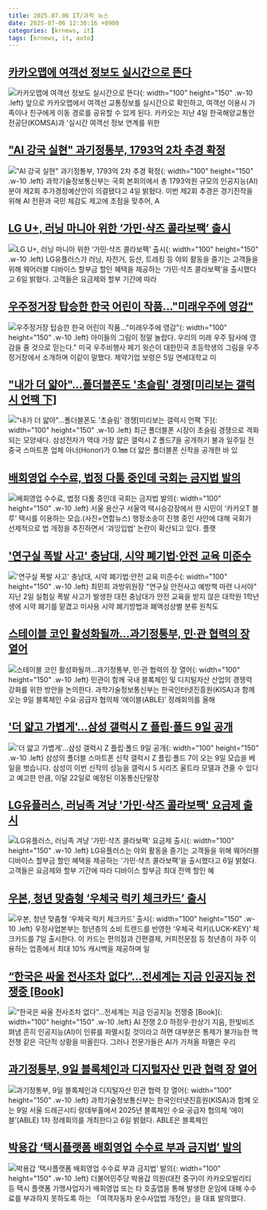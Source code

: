```yaml
---
title: 2025.07.06 IT/과학 뉴스
date: 2025-07-06 12:30:16 +0900
categories: [krnews, it]
tags: [krnews, it, auto]
---
```

## [카카오맵에 여객선 정보도 실시간으로 뜬다](https://n.news.naver.com/mnews/article/119/0002976036)

![카카오맵에 여객선 정보도 실시간으로 뜬다](https://mimgnews.pstatic.net/image/origin/119/2025/07/06/2976036.jpg?type=nf220_150){: width="100" height="150" .w-10 .left}
앞으로 카카오맵에서 여객선 교통정보를 실시간으로 확인하고, 여객선 이용시 가족이나 친구에게 이동 경로를 공유할 수 있게 된다. 카카오는 지난 4일 한국해양교통안전공단(KOMSA)과 '실시간 여객선 정보 연계를 위한

## ["AI 강국 실현" 과기정통부, 1793억 2차 추경 확정](https://n.news.naver.com/mnews/article/018/0006057804)

!["AI 강국 실현" 과기정통부, 1793억 2차 추경 확정](https://mimgnews.pstatic.net/image/origin/018/2025/07/05/6057804.jpg?type=nf220_150){: width="100" height="150" .w-10 .left}
과학기술정보통신부는 국회 본회의에서 총 1793억원 규모의 인공지능(AI) 분야 제2회 추가경정예산안이 의결됐다고 4일 밝혔다. 이번 제2회 추경은 경기진작을 위해 AI 전환과 국민 체감도 제고에 초점을 맞추어, A

## [LG U+, 러닝 마니아 위한 ‘가민·샥즈 콜라보팩’ 출시](https://n.news.naver.com/mnews/article/014/0005372873)

![LG U+, 러닝 마니아 위한 ‘가민·샥즈 콜라보팩’ 출시](https://mimgnews.pstatic.net/image/origin/014/2025/07/06/5372873.jpg?type=nf220_150){: width="100" height="150" .w-10 .left}
LG유플러스가 러닝, 자전거, 등산, 트레킹 등 야외 활동을 즐기는 고객들을 위해 웨어러블 디바이스 할부금 할인 혜택을 제공하는 ‘가민·샥즈 콜라보팩’을 출시했다고 6일 밝혔다. 고객들은 요금제와 할부 기간에 따라

## [우주정거장 탑승한  한국 어린이 작품…"미래우주에 영감"](https://n.news.naver.com/mnews/article/003/0013345303)

![우주정거장 탑승한  한국 어린이 작품…"미래우주에 영감"](https://mimgnews.pstatic.net/image/origin/003/2025/07/05/13345303.jpg?type=nf220_150){: width="100" height="150" .w-10 .left}
아이들의 그림이 정말 놀랍다. 우리의 미래 우주 탐사에 영감을 줄 것으로 믿는다." 미국 우주비행사 페기 윗슨이 대한민국 초등학생의 그림을 우주정거장에서 소개하며 이같이 말했다. 제약기업 보령은 5일 연세대학교 미

## ["내가 더 얇아"…폴더블폰도 '초슬림' 경쟁[미리보는 갤럭시 언팩 下]](https://n.news.naver.com/mnews/article/003/0013344822)

!["내가 더 얇아"…폴더블폰도 '초슬림' 경쟁[미리보는 갤럭시 언팩 下]](https://mimgnews.pstatic.net/image/origin/003/2025/07/05/13344822.jpg?type=nf220_150){: width="100" height="150" .w-10 .left}
최근 폴더블폰 시장이 초슬림 경쟁으로 격화되는 모양새다. 삼성전자가 역대 가장 얇은 갤럭시 Z 폴드7을 공개하기 불과 일주일 전 중국 스마트폰 업체 아너(Honor)가 0.1㎜ 더 얇은 폴더블폰 신작을 공개한 바 있

## [배회영업 수수료, 법정 다툼 중인데 국회는 금지법 발의](https://n.news.naver.com/mnews/article/018/0006058480)

![배회영업 수수료, 법정 다툼 중인데 국회는 금지법 발의](https://mimgnews.pstatic.net/image/origin/018/2025/07/06/6058480.jpg?type=nf220_150){: width="100" height="150" .w-10 .left}
서울 용산구 서울역 택시승강장에서 한 시민이 ‘카카오T 블루’ 택시를 이용하는 모습.(사진=연합뉴스) 행정소송이 진행 중인 사안에 대해 국회가 선제적으로 법 개정을 추진하면서 ‘과잉입법’ 논란이 확산되고 있다. 플랫

## ['연구실 폭발 사고' 충남대, 시약 폐기법·안전 교육 미준수](https://n.news.naver.com/mnews/article/001/0015489979)

!['연구실 폭발 사고' 충남대, 시약 폐기법·안전 교육 미준수](https://mimgnews.pstatic.net/image/origin/001/2025/07/06/15489979.jpg?type=nf220_150){: width="100" height="150" .w-10 .left}
최민희 과방위원장 "연구실 안전사고 예방책 마련 나서야" 지난 2일 실험실 폭발 사고가 발생한 대전 충남대가 안전 교육을 받지 않은 대학원 1학년생에 시약 폐기를 맡겼고 미사용 시약 폐기방법과 폐액성상별 분류 원칙도

## [스테이블 코인 활성화될까…과기정통부, 민·관 협력의 장 열어](https://n.news.naver.com/mnews/article/003/0013345747)

![스테이블 코인 활성화될까…과기정통부, 민·관 협력의 장 열어](https://mimgnews.pstatic.net/image/origin/003/2025/07/06/13345747.jpg?type=nf220_150){: width="100" height="150" .w-10 .left}
민관이 함께 국내 블록체인 및 디지털자산 산업의 경쟁력 강화를 위한 방안을 논의한다. 과학기술정보통신부는 한국인터넷진흥원(KISA)과 함께 오는 9일 블록체인 수요·공급자 협의체 ‘에이블(ABLE)’ 정례회의를 올해

## ['더 얇고 가볍게'…삼성 갤럭시 Z 플립·폴드 9일 공개](https://n.news.naver.com/mnews/article/374/0000449916)

!['더 얇고 가볍게'…삼성 갤럭시 Z 플립·폴드 9일 공개](https://mimgnews.pstatic.net/image/origin/374/2025/07/06/449916.jpg?type=nf220_150){: width="100" height="150" .w-10 .left}
삼성의 폴더블 스마트폰 신작 갤럭시 Z 플립·폴드 7이 오는 9일 모습을 베일을 벗습니다. 삼성이 이번 신작의 성능을 갤럭시 S 시리즈 울트라 모델과 견줄 수 있다고 예고한 만큼, 이달 22일로 예정된 이동통신단말장

## [LG유플러스, 러닝족 겨냥 '가민·샥즈 콜라보팩' 요금제 출시](https://n.news.naver.com/mnews/article/421/0008352776)

![LG유플러스, 러닝족 겨냥 '가민·샥즈 콜라보팩' 요금제 출시](https://mimgnews.pstatic.net/image/origin/421/2025/07/06/8352776.jpg?type=nf220_150){: width="100" height="150" .w-10 .left}
LG유플러스는 야외 활동을 즐기는 고객들을 위해 웨어러블 디바이스 할부금 할인 혜택을 제공하는 '가민·샥즈 콜라보팩'을 출시했다고 6일 밝혔다. 고객들은 요금제와 할부 기간에 따라 디바이스 할부금 최대 전액 할인 혜

## [우본, 청년 맞춤형 ‘우체국 럭키 체크카드’ 출시](https://n.news.naver.com/mnews/article/119/0002976068)

![우본, 청년 맞춤형 ‘우체국 럭키 체크카드’ 출시](https://mimgnews.pstatic.net/image/origin/119/2025/07/06/2976068.jpg?type=nf220_150){: width="100" height="150" .w-10 .left}
우정사업본부는 청년층의 소비 트렌드를 반영한 ‘우체국 럭키(LUCK-KEY)’ 체크카드를 7일 출시한다. 이 카드는 편의점과 간편결제, 커피전문점 등 청년층이 자주 이용하는 업종에서 최대 10% 캐시백을 제공하며 일

## [“한국은 싸울 전사조차 없다”…전세계는 지금 인공지능 전쟁중 [Book]](https://n.news.naver.com/mnews/article/009/0005520127)

![“한국은 싸울 전사조차 없다”…전세계는 지금 인공지능 전쟁중 [Book]](https://mimgnews.pstatic.net/image/origin/009/2025/07/06/5520127.jpg?type=nf220_150){: width="100" height="150" .w-10 .left}
AI 전쟁 2.0 하정우·한상기 지음, 한빛비즈 펴냄 흔히 인공지능(AI)이 인류를 파멸시킬 것이라고 하면 대부분은 통제가 불가능한 핵 전쟁 같은 극단적 상황을 떠올린다. 그러나 전문가들은 AI가 가져올 파멸은 우리

## [과기정통부, 9일 블록체인과 디지털자산 민관 협력 장 열어](https://n.news.naver.com/mnews/article/018/0006058484)

![과기정통부, 9일 블록체인과 디지털자산 민관 협력 장 열어](https://mimgnews.pstatic.net/image/origin/018/2025/07/06/6058484.jpg?type=nf220_150){: width="100" height="150" .w-10 .left}
과학기술정보통신부는 한국인터넷진흥원(KISA)과 함께 오는 9일 서울 드래곤시티 랑데부홀에서 2025년 블록체인 수요·공급자 협의체 ‘에이블’(ABLE) 1차 정례회의를 개최한다고 6일 밝혔다. ABLE은 블록체인

## [박용갑 ‘택시플랫폼 배회영업 수수료 부과 금지법’ 발의](https://n.news.naver.com/mnews/article/018/0006058420)

![박용갑 ‘택시플랫폼 배회영업 수수료 부과 금지법’ 발의](https://mimgnews.pstatic.net/image/origin/018/2025/07/06/6058420.jpg?type=nf220_150){: width="100" height="150" .w-10 .left}
더불어민주당 박용갑 의원(대전 중구)이 카카오모빌리티 등 택시 플랫폼 가맹사업자가 배회영업 또는 타 호출앱을 통해 발생한 운임에 대해 수수료를 부과하지 못하도록 하는 「여객자동차 운수사업법 개정안」을 대표 발의했다.


